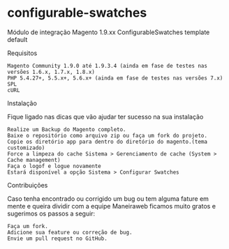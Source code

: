 # configurable-swatches
Módulo de integração Magento 1.9.xx ConfigurableSwatches template default

Requisitos

    Magento Community 1.9.0 até 1.9.3.4 (ainda em fase de testes nas versões 1.6.x, 1.7.x, 1.8.x)
    PHP 5.4.27+, 5.5.x+, 5.6.x+ (ainda em fase de testes nas versões 7.x)
    SPL
    cURL
    
Instalação

Fique ligado nas dicas que vão ajudar ter sucesso na sua instalação

    Realize um Backup do Magento completo.
    Baixe o repositório como arquivo zip ou faça um fork do projeto.
    Copie os diretório app para dentro do diretório do magento.(tema customizado)
    Force a limpeza do cache Sistema > Gerenciamento de cache (System > Cache management)
    Faça o logof e logue novamente
    Estará disponível a opção Sistema > Configurar Swatches

Contribuições

Caso tenha encontrado ou corrigido um bug ou tem alguma fature em mente e queira dividir com a equipe Maneiraweb ficamos muito gratos e sugerimos os passos a seguir:

    Faça um fork.
    Adicione sua feature ou correção de bug.
    Envie um pull request no GitHub.

